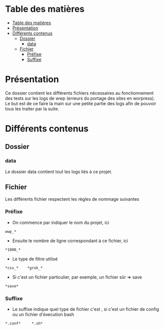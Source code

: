 # Table des matières

- [Table des matières](#table-des-matières)
- [Présentation](#présentation)
- [Différents contenus](#différents-contenus)
  * [Dossier](#dossier)
    + [data](#data)
  * [Fichier](#fichier)
    + [Préfixe](#préfixe)
    + [Suffixe](#suffixe)

# Présentation

Ce dossier contient les différents fichiers nécessaires au fonctionnement des tests sur les logs de wwp (erreurs du portage des sites en worpress). Le but est de ce faire la main sur une petite partie des logs afin de pouvoir tous les traiter par la suite.

# Différents contenus

## Dossier

### data

Le dossier data contient tout les logs liés à ce projet.

## Fichier

Les différents fichier respectent les règles de nommage suivantes

### Préfixe

* On commence par indiquer le nom du projet, ici
```
wwp_*
```

* Ensuite le nombre de ligne correspondant à ce fichier, ici
```
*1000_*
```

* Le type de filtre utilisé
```
*csv_*    *grok_*
```

* Si c'est un fichier particulier, par exemple, un fichier sûr => save
```
*save*
```

### Suffixe

* Le suffixe indique quel type de fichier c'est , si c'est un fichier de config ou un fichier d'éxecution bash
```
*.conf*     *.sh*
```
